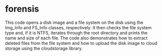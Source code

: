 # forensis
This code opens a disk image and a file system on the disk using the Img_Info and FS_Info classes, respectively. It then checks the file system type and, 
if it is NTFS, iterates through the root directory and prints the name and size of each file. The code also demonstrates how to extract deleted files from the file system
and how to upload the disk image to cloud storage using the cloudstorage library.
